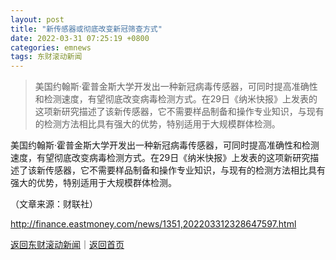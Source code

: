 ```yaml
---
layout: post
title: "新传感器或彻底改变新冠筛查方式"
date: 2022-03-31 07:25:19 +0800
categories: emnews
tags: 东财滚动新闻
---
```

> 美国约翰斯·霍普金斯大学开发出一种新冠病毒传感器，可同时提高准确性和检测速度，有望彻底改变病毒检测方式。在29日《纳米快报》上发表的这项新研究描述了该新传感器，它不需要样品制备和操作专业知识，与现有的检测方法相比具有强大的优势，特别适用于大规模群体检测。

<p>美国约翰斯·霍普金斯大学开发出一种新冠病毒传感器，可同时提高准确性和检测速度，有望彻底改变病毒检测方式。在29日《纳米快报》上发表的这项新研究描述了该新传感器，它不需要样品制备和操作专业知识，与现有的检测方法相比具有强大的优势，特别适用于大规模群体检测。</p><p class="em_media">（文章来源：财联社）</p>

<http://finance.eastmoney.com/news/1351,202203312328647597.html>

[返回东财滚动新闻](//finews.withounder.com/emnews/)｜[返回首页](//finews.withounder.com/)
